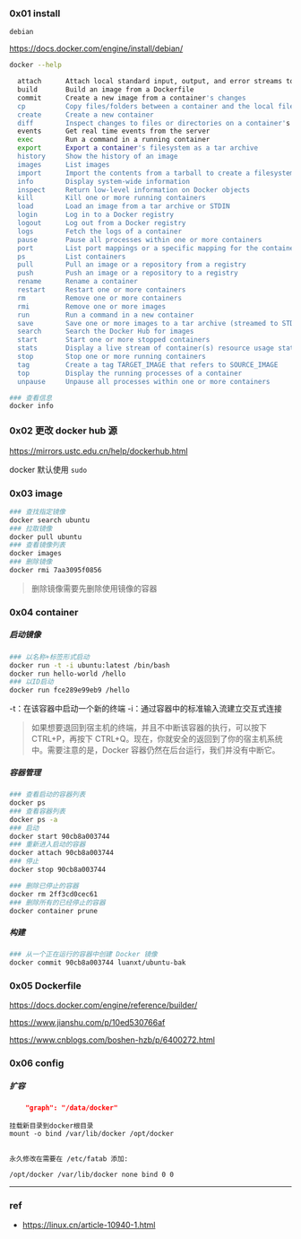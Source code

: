 ### 0x01 install

`debian`

https://docs.docker.com/engine/install/debian/

```bash
docker --help

  attach      Attach local standard input, output, and error streams to a running container
  build       Build an image from a Dockerfile
  commit      Create a new image from a container's changes
  cp          Copy files/folders between a container and the local filesystem
  create      Create a new container
  diff        Inspect changes to files or directories on a container's filesystem
  events      Get real time events from the server
  exec        Run a command in a running container
  export      Export a container's filesystem as a tar archive
  history     Show the history of an image
  images      List images
  import      Import the contents from a tarball to create a filesystem image
  info        Display system-wide information
  inspect     Return low-level information on Docker objects
  kill        Kill one or more running containers
  load        Load an image from a tar archive or STDIN
  login       Log in to a Docker registry
  logout      Log out from a Docker registry
  logs        Fetch the logs of a container
  pause       Pause all processes within one or more containers
  port        List port mappings or a specific mapping for the container
  ps          List containers
  pull        Pull an image or a repository from a registry
  push        Push an image or a repository to a registry
  rename      Rename a container
  restart     Restart one or more containers
  rm          Remove one or more containers
  rmi         Remove one or more images
  run         Run a command in a new container
  save        Save one or more images to a tar archive (streamed to STDOUT by default)
  search      Search the Docker Hub for images
  start       Start one or more stopped containers
  stats       Display a live stream of container(s) resource usage statistics
  stop        Stop one or more running containers
  tag         Create a tag TARGET_IMAGE that refers to SOURCE_IMAGE
  top         Display the running processes of a container
  unpause     Unpause all processes within one or more containers
```

```bash
### 查看信息
docker info
```

### 0x02 更改 docker hub 源

<https://mirrors.ustc.edu.cn/help/dockerhub.html>

docker 默认使用 `sudo`

### 0x03 image

```bash
### 查找指定镜像
docker search ubuntu
### 拉取镜像
docker pull ubuntu
### 查看镜像列表
docker images
### 删除镜像
docker rmi 7aa3095f0856
```

> 删除镜像需要先删除使用镜像的容器

### 0x04 container

##### 启动镜像

```bash
### 以名称+标签形式启动
docker run -t -i ubuntu:latest /bin/bash
docker run hello-world /hello
### 以ID启动
docker run fce289e99eb9 /hello
```

-t：在该容器中启动一个新的终端
-i：通过容器中的标准输入流建立交互式连接

> 如果想要退回到宿主机的终端，并且不中断该容器的执行，可以按下 CTRL+P，再按下 CTRL+Q。现在，你就安全的返回到了你的宿主机系统中。需要注意的是，Docker 容器仍然在后台运行，我们并没有中断它。

##### 容器管理

```bash
### 查看启动的容器列表
docker ps
### 查看容器列表
docker ps -a
### 启动
docker start 90cb8a003744
### 重新进入启动的容器
docker attach 90cb8a003744
### 停止
docker stop 90cb8a003744
```

```bash
### 删除已停止的容器
docker rm 2ff3cd0cec61
### 删除所有的已经停止的容器
docker container prune
```

##### 构建

```bash
### 从一个正在运行的容器中创建 Docker 镜像
docker commit 90cb8a003744 luanxt/ubuntu-bak
```

### 0x05 Dockerfile

<https://docs.docker.com/engine/reference/builder/>

<https://www.jianshu.com/p/10ed530766af>

<https://www.cnblogs.com/boshen-hzb/p/6400272.html>

### 0x06 config

##### 扩容

```json
    "graph": "/data/docker"
```

```
挂载新目录到docker根目录
mount -o bind /var/lib/docker /opt/docker


永久修改在需要在 /etc/fatab 添加:

/opt/docker /var/lib/docker none bind 0 0
```

---

### ref

- <https://linux.cn/article-10940-1.html>
